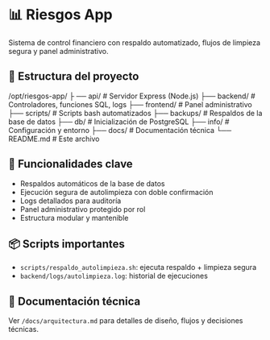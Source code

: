 # 📊 Riesgos App

Sistema de control financiero con respaldo automatizado, flujos de limpieza segura y panel administrativo.

## 📁 Estructura del proyecto


/opt/riesgos-app/ ├
── api/ # Servidor Express (Node.js) 
├── backend/ # Controladores, funciones SQL, logs 
├── frontend/ # Panel administrativo 
├── scripts/ # Scripts bash automatizados 
├── backups/ # Respaldos de la base de datos 
├── db/ # Inicialización de PostgreSQL 
├── info/ # Configuración y entorno 
├── docs/ # Documentación técnica 
└── README.md # Este archivo

## 🚀 Funcionalidades clave

- Respaldos automáticos de la base de datos
- Ejecución segura de autolimpieza con doble confirmación
- Logs detallados para auditoría
- Panel administrativo protegido por rol
- Estructura modular y mantenible

## 📦 Scripts importantes

- `scripts/respaldo_autolimpieza.sh`: ejecuta respaldo + limpieza segura
- `backend/logs/autolimpieza.log`: historial de ejecuciones

## 🧠 Documentación técnica

Ver `/docs/arquitectura.md` para detalles de diseño, flujos y decisiones técnicas.

